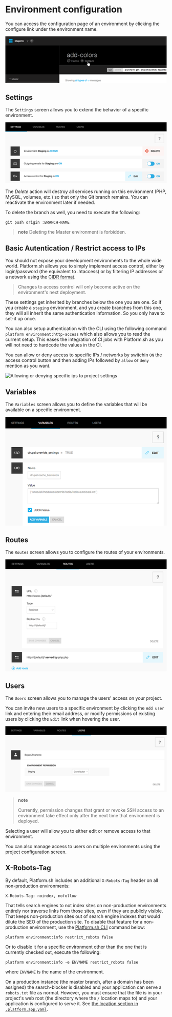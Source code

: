 # Environment configuration

You can access the configuration page of an environment by clicking the configure link under the environment name.

![image](/images/ui-conf-environment.png)

## Settings

The `Settings` screen allows you to extend the behavior of a specific environment.

![Configure Platform.sh environment settings](/images/ui-conf-environment-settings.png)

The *Delete* action will destroy all services running on this environment (PHP, MySQL, volumes, etc.) so that only the Git branch remains. You can reactivate the environment later if needed.

To delete the branch as well, you need to execute the following:

```
git push origin :BRANCH-NAME
```

> **note**
> Deleting the Master environment is forbidden.

## Basic Autentication / Restrict access to IPs

You should not expose your development environments to the whole wide world. Platform.sh allows you to simply implement access control, either by login/password (the equivalent to .htaccess) or by filtering IP addresses or a network using the [CIDR format](https://en.wikipedia.org/wiki/Classless_Inter-Domain_Routing).

> Changes to access control will only become active on the environment's next deployment.

These settings get inherited by branches below the one you are one. So if you create a `staging` environment, and you create branches from this one, they will all inherit the same authentication information. So you only have to set-it up once.

You can also setup authentication with the CLI using the following command `platform environment:http-access` which also allows you to read the current setup. This eases the integration of CI jobs with Platform.sh as you will not need to hardcode the values in the CI.

You can allow or deny access to specific IPs / networks by switchin `ON` the access control button and then adding IPs followed by `allow` or `deny` mention as you want.

![Allowing or denying specific ips to project settings](/images/ui-conf-project-access-ip-settings.png)

## Variables

The `Variables` screen allows you to define the variables that will be available on a specific environment.

![Configure Platform.sh environment variables](/images/ui-conf-environment-variables.png)

## Routes

The `Routes` screen allows you to configure the routes of your environments.

![Configure Platform.sh environment routes](/images/ui-conf-environment-routes.png)

## Users

The `Users` screen allows you to manage the users' access on your project.

You can invite new users to a specific environment by clicking the `Add user` link and entering their email address, or modify permissions of existing users by clicking the `Edit` link when hovering the user.

![Manage users of your Platform.sh environments](/images/ui-conf-environment-users.png)

> **note**
>
> Currently, permission changes that grant or revoke SSH access to an environment take effect only after the next time that environment is deployed.

Selecting a user will allow you to either edit or remove access to that environment.

You can also manage access to users on multiple environments using the project configuration screen.

## X-Robots-Tag

By default, Platform.sh includes an additional `X-Robots-Tag` header on all non-production environments:

```
X-Robots-Tag: noindex, nofollow
```

That tells search engines to not index sites on non-production environments entirely nor traverse links from those sites, even if they are publicly visible.  That keeps non-production sites out of search engine indexes that would dilute the SEO of the production site.  To disable that feature for a non-production environment, use the [Platform.sh CLI](/gettingstarted/cli.md) command below:

```
platform environment:info restrict_robots false
```

Or to disable it for a specific environment other than the one that is currently checked out, execute the following:

```
platform environment:info -e ENVNAME restrict_robots false
```

where `ENVNAME` is the name of the environment.

On a production instance (the master branch, after a domain has been assigned) the search-blocker is disabled and your application can serve a `robots.txt` file as normal.  However, you must ensure that the file is in your project's web root (the directory where the `/` location maps to) and your application is configured to serve it.  See [the location section in `.platform.app.yaml`](/configuration/app/web.md#locations).
